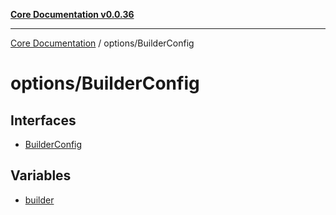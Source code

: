 [**Core Documentation v0.0.36**](../../README.md)

***

[Core Documentation](../../modules.md) / options/BuilderConfig

# options/BuilderConfig

## Interfaces

- [BuilderConfig](interfaces/BuilderConfig.md)

## Variables

- [builder](variables/builder.md)
